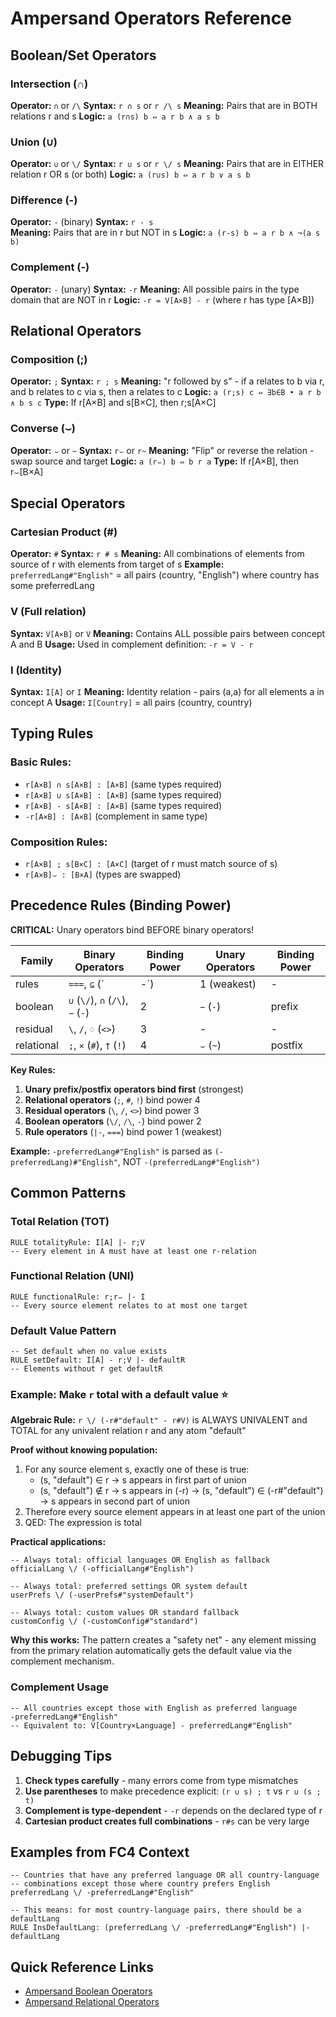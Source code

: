 # Ampersand Operators Reference

## Boolean/Set Operators

### Intersection (∩)
**Operator:** `∩` or `/\`
**Syntax:** `r ∩ s` or `r /\ s`
**Meaning:** Pairs that are in BOTH relations r and s
**Logic:** `a (r∩s) b ⇔ a r b ∧ a s b`

### Union (∪)  
**Operator:** `∪` or `\/`
**Syntax:** `r ∪ s` or `r \/ s`
**Meaning:** Pairs that are in EITHER relation r OR s (or both)
**Logic:** `a (r∪s) b ⇔ a r b ∨ a s b`

### Difference (-)
**Operator:** `-` (binary)
**Syntax:** `r - s`  
**Meaning:** Pairs that are in r but NOT in s
**Logic:** `a (r-s) b ⇔ a r b ∧ ¬(a s b)`

### Complement (-)
**Operator:** `-` (unary)
**Syntax:** `-r`
**Meaning:** All possible pairs in the type domain that are NOT in r
**Logic:** `-r = V[A×B] - r` (where r has type [A×B])

## Relational Operators

### Composition (;)
**Operator:** `;`
**Syntax:** `r ; s`
**Meaning:** "r followed by s" - if a relates to b via r, and b relates to c via s, then a relates to c
**Logic:** `a (r;s) c ⇔ ∃b∈B • a r b ∧ b s c`
**Type:** If r[A×B] and s[B×C], then r;s[A×C]

### Converse (⌣)
**Operator:** `⌣` or `~`
**Syntax:** `r⌣` or `r~`
**Meaning:** "Flip" or reverse the relation - swap source and target
**Logic:** `a (r⌣) b ⇔ b r a`
**Type:** If r[A×B], then r⌣[B×A]

## Special Operators

### Cartesian Product (#)
**Operator:** `#`
**Syntax:** `r # s`
**Meaning:** All combinations of elements from source of r with elements from target of s
**Example:** `preferredLang#"English"` = all pairs (country, "English") where country has some preferredLang

### V (Full relation)
**Syntax:** `V[A×B]` or `V`
**Meaning:** Contains ALL possible pairs between concept A and B
**Usage:** Used in complement definition: `-r = V - r`

### I (Identity)
**Syntax:** `I[A]` or `I`
**Meaning:** Identity relation - pairs (a,a) for all elements a in concept A
**Usage:** `I[Country]` = all pairs (country, country)

## Typing Rules

### Basic Rules:
- `r[A×B] ∩ s[A×B] : [A×B]` (same types required)
- `r[A×B] ∪ s[A×B] : [A×B]` (same types required)  
- `r[A×B] - s[A×B] : [A×B]` (same types required)
- `-r[A×B] : [A×B]` (complement in same type)

### Composition Rules:
- `r[A×B] ; s[B×C] : [A×C]` (target of r must match source of s)
- `r[A×B]⌣ : [B×A]` (types are swapped)

## Precedence Rules (Binding Power)

**CRITICAL:** Unary operators bind BEFORE binary operators!

| Family | Binary Operators | Binding Power | Unary Operators | Binding Power |
|--------|------------------|---------------|-----------------|---------------|
| rules | `===`, `⊆` (`|-`) | 1 (weakest) | - | - |
| boolean | `∪` (`\/`), `∩` (`/\`), `−` (`-`) | 2 | `−` (`-`) | prefix |
| residual | `\`, `/`, `♢` (`<>`) | 3 | - | - |
| relational | `;`, `×` (`#`), `†` (`!`) | 4 | `⌣` (`~`) | postfix |

**Key Rules:**
1. **Unary prefix/postfix operators bind first** (strongest)
2. **Relational operators** (`;`, `#`, `!`) bind power 4
3. **Residual operators** (`\`, `/`, `<>`) bind power 3  
4. **Boolean operators** (`\/`, `/\`, `-`) bind power 2
5. **Rule operators** (`|-`, `===`) bind power 1 (weakest)

**Example:** `-preferredLang#"English"` is parsed as `(-preferredLang)#"English"`, NOT `-(preferredLang#"English")`

## Common Patterns

### Total Relation (TOT)
```adl
RULE totalityRule: I[A] |- r;V
-- Every element in A must have at least one r-relation
```

### Functional Relation (UNI)  
```adl
RULE functionalRule: r;r⌣ |- I
-- Every source element relates to at most one target
```

### Default Value Pattern
```adl
-- Set default when no value exists
RULE setDefault: I[A] - r;V |- defaultR
-- Elements without r get defaultR
```

### Example: Make `r` total with a default value ⭐
**Algebraic Rule:** `r \/ (-r#"default" - r#V)` is ALWAYS UNIVALENT and TOTAL for any univalent relation r and any atom "default"

**Proof without knowing population:**
1. For any source element s, exactly one of these is true:
   - (s, "default") ∈ r → s appears in first part of union
   - (s, "default") ∉ r → s appears in (-r) → (s, "default") ∈ (-r#"default") → s appears in second part of union
2. Therefore every source element appears in at least one part of the union
3. QED: The expression is total

**Practical applications:**
```adl
-- Always total: official languages OR English as fallback
officialLang \/ (-officialLang#"English")

-- Always total: preferred settings OR system default
userPrefs \/ (-userPrefs#"systemDefault")

-- Always total: custom values OR standard fallback  
customConfig \/ (-customConfig#"standard")
```

**Why this works:** The pattern creates a "safety net" - any element missing from the primary relation automatically gets the default value via the complement mechanism.

### Complement Usage
```adl
-- All countries except those with English as preferred language
-preferredLang#"English"
-- Equivalent to: V[Country×Language] - preferredLang#"English"
```

## Debugging Tips

1. **Check types carefully** - many errors come from type mismatches
2. **Use parentheses** to make precedence explicit: `(r ∪ s) ; t` vs `r ∪ (s ; t)`
3. **Complement is type-dependent** - `-r` depends on the declared type of r
4. **Cartesian product creates full combinations** - `r#s` can be very large

## Examples from FC4 Context

```adl
-- Countries that have any preferred language OR all country-language 
-- combinations except those where country prefers English
preferredLang \/ -preferredLang#"English"

-- This means: for most country-language pairs, there should be a defaultLang
RULE InsDefaultLang: (preferredLang \/ -preferredLang#"English") |- defaultLang
```

## Quick Reference Links
- [Ampersand Boolean Operators](https://ampersandtarski.gitbook.io/documentation/the-language-ampersand/terms/semantics-in-logic/boolean-operators)
- [Ampersand Relational Operators](https://ampersandtarski.gitbook.io/documentation/the-language-ampersand/terms/semantics-in-logic/relational-operators)

